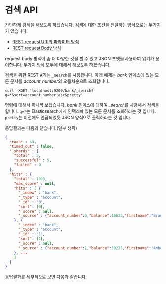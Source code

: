 # 검색 API
간단하게 검색을 해보도록 하겠습니다. 검색에 대한 조건을 전달하는 방식으로는 두가지가 있습니다.
* [REST request URI의 파라미터 방식](../search-uri-request.md)
* [REST request Body 방식](../search-request-body.md)

request body 방식이 좀 더 다양한 것을 할 수 있고 JSON 포맷을 사용하여 읽기가 용이합니다. 두가지 방식 모두에 대해서 해보도록 하겠습니다.

검색을 위한 REST API는 ```_search```를 사용합니다. 아래 예제는 *bank* 인덱스에 있는 모든 문서를 *account_number*의 오름차순으로 조회합니다.
```
curl -XGET 'localhost:9200/bank/_search?q=*&sort=account_number:asc&pretty'
```
명령에 대해서 하나씩 보겠습니다. *bank* 인덱스에 대하여 *_search*를 사용해서 검색을 합니다. ```q=*```는 Elasticsearch에게 인덱스에 있는 모든 문서를 조회하라는 것 입니다. ```pretty```는 이전에도 언급되었듯 JSON 양식으로 출력하라는 것 입니다.

응답결과는 다음과 같습니다.(일부 생략)
```json
{
  "took" : 63,
  "timed_out" : false,
  "_shards" : {
    "total" : 5,
    "successful" : 5,
    "failed" : 0
  },
  "hits" : {
    "total" : 1000,
    "max_score" : null,
    "hits" : [ {
      "_index" : "bank",
      "_type" : "account",
      "_id" : "0",
      "sort": [0],
      "_score" : null,
      "_source" : {"account_number":0,"balance":16623,"firstname":"Bradshaw","lastname":"Mckenzie","age":29,"gender":"F","address":"244 Columbus Place","employer":"Euron","email":"bradshawmckenzie@euron.com","city":"Hobucken","state":"CO"}
    }, {
      "_index" : "bank",
      "_type" : "account",
      "_id" : "1",
      "sort": [1],
      "_score" : null,
      "_source" : {"account_number":1,"balance":39225,"firstname":"Amber","lastname":"Duke","age":32,"gender":"M","address":"880 Holmes Lane","employer":"Pyrami","email":"amberduke@pyrami.com","city":"Brogan","state":"IL"}
    }, ...
    ]
  }
}
```
응답결과를 세부적으로 보면 다음과 같습니다.
